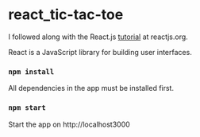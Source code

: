 # react_tic-tac-toe

I followed along with the React.js <a href="https://reactjs.org/tutorial/tutorial.html">tutorial</a> at reactjs.org.

React is a JavaScript library for building user interfaces.


### `npm install`
All dependencies in the app must be installed first.

### `npm start`
Start the app on http://localhost3000